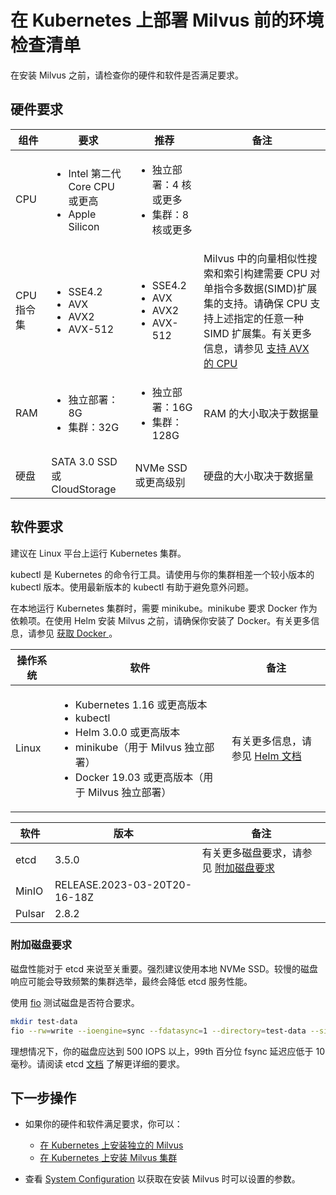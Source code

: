 


# 在 Kubernetes 上部署 Milvus 前的环境检查清单

在安装 Milvus 之前，请检查你的硬件和软件是否满足要求。

## 硬件要求

| 组件                 | 要求                                                     | 推荐 | 备注                                                         |
| -------------------- | -------------------------------------------------------- | ---- | ------------------------------------------------------------ |
| CPU                  | <ul> <li> Intel 第二代 Core CPU 或更高 </li> <li> Apple Silicon </li> </ul>  | <ul> <li> 独立部署：4 核或更多 </li> <li> 集群：8 核或更多 </li> </ul>         |                                                              |
| CPU 指令集            | <ul> <li> SSE4.2 </li> <li> AVX </li> <li> AVX2 </li> <li> AVX-512 </li> </ul> | <ul> <li> SSE4.2 </li> <li> AVX </li> <li> AVX2 </li> <li> AVX-512 </li> </ul> | Milvus 中的向量相似性搜索和索引构建需要 CPU 对单指令多数据(SIMD)扩展集的支持。请确保 CPU 支持上述指定的任意一种 SIMD 扩展集。有关更多信息，请参见 [支持 AVX 的 CPU](https://en.wikipedia.org/wiki/Advanced_Vector_Extensions#CPUs_with_AVX) |
| RAM                  | <ul> <li> 独立部署：8G </li> <li> 集群：32G </li> </ul>                 | <ul> <li> 独立部署：16G </li> <li> 集群：128G </li> </ul>                   | RAM 的大小取决于数据量                                       |
| 硬盘          | SATA 3.0 SSD 或 CloudStorage                                       | NVMe SSD 或更高级别                      | 硬盘的大小取决于数据量                                      |

## 软件要求

建议在 Linux 平台上运行 Kubernetes 集群。

kubectl 是 Kubernetes 的命令行工具。请使用与你的集群相差一个较小版本的 kubectl 版本。使用最新版本的 kubectl 有助于避免意外问题。

在本地运行 Kubernetes 集群时，需要 minikube。minikube 要求 Docker 作为依赖项。在使用 Helm 安装 Milvus 之前，请确保你安装了 Docker。有关更多信息，请参见 <a href="https://docs.docker.com/get-docker"> 获取 Docker </a>。

| 操作系统 | 软件                                        | 备注                                                         |
| -------- | ------------------------------------------- | ------------------------------------------------------------ |
| Linux    | <ul> <li> Kubernetes 1.16 或更高版本 </li> <li> kubectl </li> <li> Helm 3.0.0 或更高版本 </li> <li> minikube（用于 Milvus 独立部署）</li> <li> Docker 19.03 或更高版本（用于 Milvus 独立部署）</li> </ul> | 有关更多信息，请参见 [Helm 文档](https://helm.sh/docs/) |

| 软件     | 版本                          | 备注 |
| -------- | ----------------------------- | ---- |
| etcd     | 3.5.0                         | 有关更多磁盘要求，请参见 [附加磁盘要求](#Additional-disk-requirements) |
| MinIO    | RELEASE.2023-03-20T20-16-18Z |      |
| Pulsar   | 2.8.2                         |      |

### 附加磁盘要求

磁盘性能对于 etcd 来说至关重要。强烈建议使用本地 NVMe SSD。较慢的磁盘响应可能会导致频繁的集群选举，最终会降低 etcd 服务性能。

使用 [fio](https://github.com/axboe/fio) 测试磁盘是否符合要求。

```bash
mkdir test-data
fio --rw=write --ioengine=sync --fdatasync=1 --directory=test-data --size=2200m --bs=2300 --name=mytest
```

理想情况下，你的磁盘应达到 500 IOPS 以上，99th 百分位 fsync 延迟应低于 10 毫秒。请阅读 etcd [文档](https://etcd.io/docs/v3.5/op-guide/hardware/#disks) 了解更详细的要求。

## 下一步操作



- 如果你的硬件和软件满足要求，你可以：
  - [在 Kubernetes 上安装独立的 Milvus](/getstarted/standalone/install_standalone-helm.md)
  - [在 Kubernetes 上安装 Milvus 集群](/getstarted/cluster/install_cluster-helm.md)

- 查看 [System Configuration](/reference/sys_config/system_configuration.md) 以获取在安装 Milvus 时可以设置的参数。

